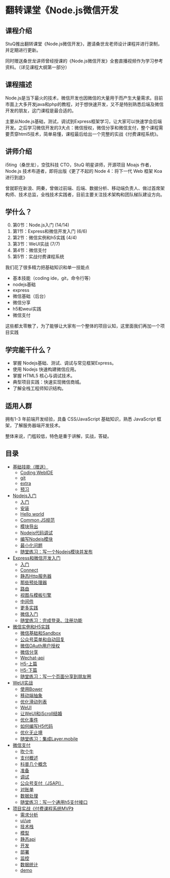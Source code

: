 # 翻转课堂《Node.js微信开发


## 课程介绍

StuQ推出翻转课堂《Node.js微信开发》，邀请桑世龙老师设计课程并进行录制，并定期进行更新。 

同时赠送桑世龙讲师曾经授课的《Node.js微信开发》全套直播视频作为学习参考资料。（详见课程大纲第一部分） 

## 课程描述 

Node.js是当下最火的技术，微信开发也因微信的大量用于而产生大量需求。目前市面上大多开发java和php的教程，对于想快速开发，又不是特别熟悉后端及微信开发的朋友，这门课程是最合适的。

主要从Node.js基础，测试，调试到Express框架学习，让大家可以快速学会后端开发。之后学习微信开发的3大点：微信授权，微信分享和微信支付，整个课程需要贯穿html5技术，简单易懂，课程最后给出一个完整的实战《付费课程系统》。

## 讲师介绍

i5ting（桑世龙），空弦科技 CTO，StuQ 明星讲师，开源项目 Moajs 作者，Node.js 技术布道者，即将出版《更了不起的 Node 4：将下一代 Web 框架 Koa 进行到底》

曾就职在新浪、网秦，曾做过前端、后端、数据分析、移动端负责人、做过首席架构师、技术总监，全栈技术实践者，目前主要关注技术架构和团队梯队建设方向。

## 学什么？ 

0. 第0节：Node.js入门 (14/14)
1. 第1节：Express和微信开发入门 (6/6)
2. 第2节：微信实例和h5实践 (4/4)
3. 第3节：WeUI实战 (7/7)
4. 第4节：微信支付
5. 第5节：实战付费课程系统

我们花了很多精力把基础知识和单一技能点

- 基本技能（coding ide，git，命令行等）
- nodejs基础
- express
- 微信基础（后台）
- 微信分享
- h5和weui实践
- 微信支付

这些都太零散了，为了能够让大家有一个整体的项目认知，这里面我们再加一个项目实践

## 学完能干什么？ 

- 掌握 Nodejs基础、测试、调试与常见框架Express。
- 使用 Nodejs 快速构建微信应用。
- 掌握 HTML5 核心与调试技术。
- 典型项目实践：快速实现微信商城。
- 了解全栈工程师知识结构。

## 适用人群 

拥有1-3 年前端开发经验，具备 CSS/JavaScript 基础知识，熟悉 JavaScript 框架，了解服务器端开发技术。

整体来说，门槛较低，特色是重于讲解，实战，答疑。

## 目录


* [基础技能（赠送）](skill/README.md)
   * [Coding WebIDE](skill/coding_webide.md)
   * [git](skill/git.md)
   * [extra](skill/extra.md)
   * [预习](faq.md)
* [Nodejs入门](nodejs/README.md)
   * [入门](nodejs/introduce.md)
   * [安装](nodejs/install.md)
   * [Hello world](nodejs/helloworld.md)
   * [Common JS规范](nodejs/commonjs.md)
   * [模块导出](nodejs/module-exports.md)
   * [Nodejs代码调试](nodejs/terms.md)
   * [编写Nodejs模块](nodejs/npm.md)
   * [最小化问题](nodejs/how-to-study.md)
   * [随堂练习：写一个Nodejs模块并发布](nodejs/exercises.md)
* [Express和微信开发入门](express/README.md)
   * [入门](express/intro.md)
   * [Connect](express/minimal.md)
   * [静态Http服务器](express/html.md)
   * [那些预处理器](express/precompile.md)
   * [路由](express/route.md)
   * [视图与模板引擎](express/view.md)
   * [中间件](express/middleware.md)
   * [更多实践](express/gulp.md)
   * [微信入门](express/how-to-study.md)
   * [随堂练习：完成登录、注册功能](express/exercises.md)
* [微信实例和H5实践](wechat/README.md)
   * [微信基础和Sandbox](wechat/init.md)
   * [公众号菜单和自动回复](wechat/reply.md)
   * [微信OAuth用户授权](wechat/oauth.md)
   * [微信分享](wechat/share.md)
   * [Wechat-api](wechat/api.md)
   * [H5-上篇](wechat/h5.md)
   * [H5-下篇](wechat/h5.md)
   * [随堂练习：写一个页面分享到朋友圈](wechat/exercises.md)
* [WeUI实战](weui/README.md)
   * [使用Bower](weui/bower.md)
   * [移动端抽象](weui/mobile.md)
   * [优化滑动列表](weui/iscroll.md)
   * [WeUI](weui/weui.md)
   * [让WeUI和iScroll结婚](weui/iscroll+weui.md)
   * [优化事件](weui/event.md)
   * [如何编写H5代码](weui/how-to-h5.md)
   * [优化无止境](weui/more.md)
   * [随堂练习：集成Layer.mobile](weui/layermobile.md)
* [微信支付](pay/README.md)
   * [吹个牛](pay/pay.md)
   * [支付概述](pay/overview.md)
   * [科普几个概念](pay/concept.md)
   * [准备](pay/prepare.md)
   * [调试](pay/debug.md)
   * [公众号支付（JSAPI）](pay/js_pay.md)
   * [对账单](pay/statement.md)
   * [数据处理](pay/data.md)
   * [随堂练习：写一个通用h5支付接口](pay/exercises.md)
* [项目实战《付费课程系统MVP》](vip-lession/README.md)
   * [需求分析](vip-lession/requirement.md)
   * [ui/ue](vip-lession/uiue.md)
   * [技术栈](vip-lession/teck.md)
   * [模型](vip-lession/model.md)
   * [静态api](vip-lession/api.md)
   * [开发](vip-lession/dev.md)
   * [部署](vip-lession/deployment.md)
   * [监控](vip-lession/monit.md)
   * [数据统计](vip-lession/data_analyze.md)
   * [demo](vip-lession/demo.md)
   